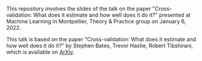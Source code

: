 This repository involves the slides of the talk on the paper "Cross-validation: What does it estimate and how well does it do it?" 
presented at Machine Learning in Montpellier, Theory & Practice group on January 6, 2022.  

This talk is based on the paper "Cross-validation: What does it estimate and how well does it do it?" by Stephen Bates, Trevor Hastie, Robert Tibshirani, which is available on [ArXiv](https://arxiv.org/abs/2104.00673).
